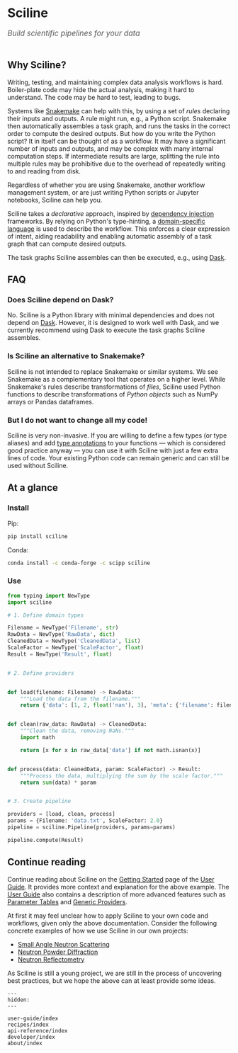 # Sciline

<span style="font-size:1.2em;font-style:italic;color:#5a5a5a">
  Build scientific pipelines for your data
  </br></br>
</span>

## Why Sciline?

Writing, testing, and maintaining complex data analysis workflows is hard.
Boiler-plate code may hide the actual analysis, making it hard to understand.
The code may be hard to test, leading to bugs.

Systems like [Snakemake](https://snakemake.readthedocs.io/en/stable/) can help with this, by using a set of *rules* declaring their inputs and outputs.
A rule might run, e.g., a Python script.
Snakemake then automatically assembles a task graph, and runs the tasks in the correct order to compute the desired outputs.
But how do you write the Python script?
It in itself can be thought of as a workflow.
It may have a significant number of inputs and outputs, and may be complex with many internal computation steps.
If intermediate results are large, splitting the rule into multiple rules may be prohibitive due to the overhead of repeatedly writing to and reading from disk.

Regardless of whether you are using Snakemake, another workflow management system, or are just writing Python scripts or Jupyter notebooks, Sciline can help you.

Sciline takes a *declarative* approach, inspired by [dependency injection](https://en.wikipedia.org/wiki/Dependency_injection) frameworks.
By relying on Python's type-hinting, a [domain-specific language](https://en.wikipedia.org/wiki/Domain-specific_language) is used to describe the workflow.
This enforces a clear expression of intent, aiding readability and enabling automatic assembly of a task graph that can compute desired outputs.

The task graphs Sciline assembles can then be executed, e.g., using [Dask](https://dask.org/).

## FAQ

### Does Sciline depend on Dask?

No.
Sciline is a Python library with minimal dependencies and does not depend on [Dask](https://dask.org/).
However, it is designed to work well with Dask, and we currently recommend using Dask to execute the task graphs Sciline assembles.

### Is Sciline an alternative to Snakemake?

Sciline is not intended to replace Snakemake or similar systems.
We see Snakemake as a complementary tool that operates on a higher level.
While Snakemake's rules describe transformations of *files*, Sciline used Python functions to describe transformations of *Python objects* such as NumPy arrays or Pandas dataframes.

### But I do not want to change all my code!

Sciline is very non-invasive.
If you are willing to define a few types (or type aliases) and add [type annotations](https://mypy.readthedocs.io/en/stable/cheat_sheet_py3.html) to your functions &mdash; which is considered good practice anyway &mdash; you can use it with Sciline with just a few extra lines of code.
Your existing Python code can remain generic and can still be used without Sciline.

## At a glance

### Install

Pip:

```sh
pip install sciline
```

Conda:

```sh
conda install -c conda-forge -c scipp sciline
```

### Use

```python
from typing import NewType
import sciline

# 1. Define domain types

Filename = NewType('Filename', str)
RawData = NewType('RawData', dict)
CleanedData = NewType('CleanedData', list)
ScaleFactor = NewType('ScaleFactor', float)
Result = NewType('Result', float)


# 2. Define providers


def load(filename: Filename) -> RawData:
    """Load the data from the filename."""
    return {'data': [1, 2, float('nan'), 3], 'meta': {'filename': filename}}


def clean(raw_data: RawData) -> CleanedData:
    """Clean the data, removing NaNs."""
    import math

    return [x for x in raw_data['data'] if not math.isnan(x)]


def process(data: CleanedData, param: ScaleFactor) -> Result:
    """Process the data, multiplying the sum by the scale factor."""
    return sum(data) * param


# 3. Create pipeline

providers = [load, clean, process]
params = {Filename: 'data.txt', ScaleFactor: 2.0}
pipeline = sciline.Pipeline(providers, params=params)

pipeline.compute(Result)
```

## Continue reading

Continue reading about Sciline on the [Getting Started](user-guide/getting-started) page of the [User Guide](user-guide/index).
It provides more context and explanation for the above example.
The [User Guide](user-guide/index) also contains a description of more advanced features such as [Parameter Tables](user-guide/parameter-tables) and [Generic Providers](user-guide/generic-providers).

At first it may feel unclear how to apply Sciline to your own code and workflows, given only the above documentation.
Consider the following concrete examples of how we use Sciline in our own projects:

 - [Small Angle Neutron Scattering](https://scipp.github.io/esssans/examples/sans2d.html)
 - [Neutron Powder Diffraction](https://scipp.github.io/essdiffraction/examples/POWGEN_data_reduction.html)
 - [Neutron Reflectometry](https://scipp.github.io/essreflectometry/examples/amor.html)

 As Sciline is still a young project, we are still in the process of uncovering best practices, but we hope the above can at least provide some ideas.


```{toctree}
---
hidden:
---

user-guide/index
recipes/index
api-reference/index
developer/index
about/index
```

